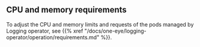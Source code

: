 ---
---
## CPU and memory requirements

To adjust the CPU and memory limits and requests of the pods managed by Logging operator, see {{% xref "/docs/one-eye/logging-operator/operation/requirements.md" %}}.
